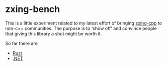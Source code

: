 # zxing-bench

This is a little experiment related to my latest effort of bringing
[zxing-cpp](https://github.com/zxing-cpp/zxing-cpp) to non-c++ communities.
The purpose is to 'show off' and convince people that giving this library
a shot might be worth it.

So far there are
  * [Rust](rust/README.md)
  * [.NET](dotnet/README.md)
